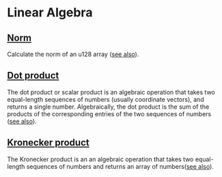 # Linear Algebra

## [Norm](./src/norm.cairo)

Calculate the norm of an u128 array ([see also](https://numpy.org/doc/stable/reference/generated/numpy.linalg.norm.html)).

## [Dot product](./src/dot.cairo)

The dot product or scalar product is an algebraic operation that takes two equal-length sequences of numbers (usually coordinate vectors), and returns a single number. Algebraically, the dot product is the sum of the products of the corresponding entries of the two sequences of numbers ([see also](https://en.wikipedia.org/wiki/Dot_product)).

## [Kronecker product](./src/kron.cairo)

The Kronecker product is an an algebraic operation that takes two equal-length sequences of numbers and returns an array of numbers([see also](https://numpy.org/doc/stable/reference/generated/numpy.kron.html)).
